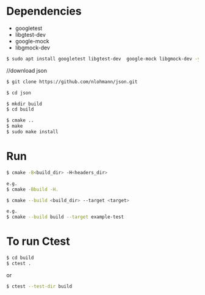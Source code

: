 # Dependencies
- googletest
- libgtest-dev
- google-mock
- libgmock-dev

```bash
$ sudo apt install googletest libgtest-dev  google-mock libgmock-dev -y
```

//download json
```bash
$ git clone https://github.com/nlohmann/json.git

$ cd json

$ mkdir build
$ cd build

$ cmake ..
$ make
$ sudo make install
```


# Run
```bash
$ cmake -B<build_dir> -H<headers_dir>

e.g.
$ cmake -Bbuild -H.
```
```bash
$ cmake --build <build_dir> --target <target>

e.g.
$ cmake --build build --target example-test
```

# To run Ctest
```bash
$ cd build
$ ctest .
```
or
```bash
$ ctest --test-dir build
```

